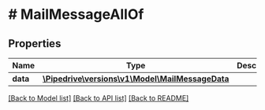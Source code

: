 # # MailMessageAllOf

## Properties

Name | Type | Description | Notes
------------ | ------------- | ------------- | -------------
**data** | [**\Pipedrive\versions\v1\Model\MailMessageData**](MailMessageData.md) |  | [optional]

[[Back to Model list]](../../README.md#models) [[Back to API list]](../../README.md#endpoints) [[Back to README]](../../README.md)
